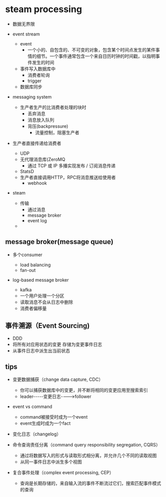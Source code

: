 # steam processing
+ 数据无界限

+ event stream
    + event
        + 一个小的、自包含的、不可变的对象，包含某个时间点发生的某件事情的细节。一个事件通常包含一个来自日历时钟的时间戳，以指明事件发生的时间
    + 事件写入数据库中
        + 消费者轮询
        + trigger
    + 数据库同步

+ messaging system
    + 生产者生产的比消费者处理的块时
        + 丢弃消息
        + 消息放入队列
        + 背压(backpressure)
            + 流量控制，阻塞生产者

+ 生产者直接传递给消费者
    + UDP
    + 无代理消息库(ZeroMQ
        + 通过 TCP 或 IP 多播实现发布 / 订阅消息传递
    + StatsD
    + 生产者直接调用HTTP，RPC将消息推送给使用者
        + webhook

+ steam
    + 传输
        + 通过消息
        + message broker
        + event log
    + 

## message broker(message queue)
+ 多个consumer
    + load balancing
    + fan-out

+ log-based message broker
    + kafka
    + 一个用户处理一个分区
    + 读取消息不会从日志中删除
    + 消费者偏移量

## 事件溯源（Event Sourcing) 
+ DDD
+ 将所有对应用状态的变更 存储为变更事件日志
+ 从事件日志中派生出当前状态

## tips

+ 变更数据捕获（change data capture, CDC）
    + 你可以捕获数据库中的变更，并不断将相同的变更应用至搜索索引
    + leader-----变更日志---->follower

+ event vs command
    + command被接受时成为一个event
    + event生成时成为一个fact

+ 变化日志（changelog）

+ 命令查询责任分离（command query responsibility segregation, CQRS）
    + 通过将数据写入的形式与读取形式相分离，并允许几个不同的读取视图
    + 从同一事件日志中派生多个视图

+ 复合事件处理（complex event processing, CEP）
    + 查询是长期存储的，来自输入流的事件不断流过它们，搜索匹配事件模式的查询